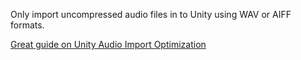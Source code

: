 ﻿Only import uncompressed audio files in to Unity using WAV or AIFF formats.

[Great guide on Unity Audio Import Optimization](https://www.gamasutra.com/blogs/ZanderHulme/20190107/333794/Unity_Audio_Import_Optimisation__getting_more_BAM_for_your_RAM.php)